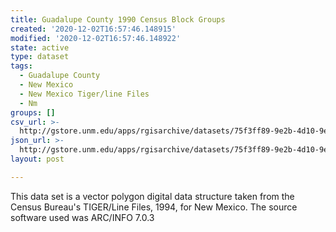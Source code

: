```yaml
---
title: Guadalupe County 1990 Census Block Groups
created: '2020-12-02T16:57:46.148915'
modified: '2020-12-02T16:57:46.148922'
state: active
type: dataset
tags:
  - Guadalupe County
  - New Mexico
  - New Mexico Tiger/line Files
  - Nm
groups: []
csv_url: >-
  http://gstore.unm.edu/apps/rgisarchive/datasets/75f3ff89-9e2b-4d10-9eb7-1850d00bd4d3/tlf419shp.derived.csv
json_url: >-
  http://gstore.unm.edu/apps/rgisarchive/datasets/75f3ff89-9e2b-4d10-9eb7-1850d00bd4d3/tlf419shp.derived.json
layout: post

---
```

This data set is a vector polygon digital data structure taken from the Census
				Bureau's TIGER/Line Files, 1994, for New Mexico. The source software used was
				ARC/INFO 7.0.3

